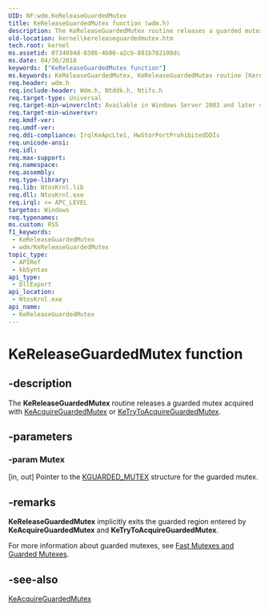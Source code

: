 ```yaml
---
UID: NF:wdm.KeReleaseGuardedMutex
title: KeReleaseGuardedMutex function (wdm.h)
description: The KeReleaseGuardedMutex routine releases a guarded mutex acquired with KeAcquireGuardedMutex or KeTryToAcquireGuardedMutex.
old-location: kernel\kereleaseguardedmutex.htm
tech.root: kernel
ms.assetid: 0734094d-0386-4b00-a2cb-881b782108dc
ms.date: 04/30/2018
keywords: ["KeReleaseGuardedMutex function"]
ms.keywords: KeReleaseGuardedMutex, KeReleaseGuardedMutex routine [Kernel-Mode Driver Architecture], k105_a338f1ba-027d-4637-a50f-776d60bd7da0.xml, kernel.kereleaseguardedmutex, wdm/KeReleaseGuardedMutex
req.header: wdm.h
req.include-header: Wdm.h, Ntddk.h, Ntifs.h
req.target-type: Universal
req.target-min-winverclnt: Available in Windows Server 2003 and later versions of Windows.
req.target-min-winversvr: 
req.kmdf-ver: 
req.umdf-ver: 
req.ddi-compliance: IrqlKeApcLte1, HwStorPortProhibitedDDIs
req.unicode-ansi: 
req.idl: 
req.max-support: 
req.namespace: 
req.assembly: 
req.type-library: 
req.lib: NtosKrnl.lib
req.dll: NtosKrnl.exe
req.irql: <= APC_LEVEL
targetos: Windows
req.typenames: 
ms.custom: RS5
f1_keywords:
 - KeReleaseGuardedMutex
 - wdm/KeReleaseGuardedMutex
topic_type:
 - APIRef
 - kbSyntax
api_type:
 - DllExport
api_location:
 - NtosKrnl.exe
api_name:
 - KeReleaseGuardedMutex
---
```


# KeReleaseGuardedMutex function


## -description

The <b>KeReleaseGuardedMutex</b> routine releases a guarded mutex acquired with <a href="/previous-versions/windows/hardware/drivers/ff551892(v=vs.85)">KeAcquireGuardedMutex</a> or <a href="/previous-versions/ff553307(v=vs.85)">KeTryToAcquireGuardedMutex</a>.

## -parameters

### -param Mutex 

[in, out]
Pointer to the <a href="/windows-hardware/drivers/kernel/eprocess">KGUARDED_MUTEX</a> structure for the guarded mutex.

## -remarks

<b>KeReleaseGuardedMutex</b> implicitly exits the guarded region entered by <b>KeAcquireGuardedMutex</b> and <b>KeTryToAcquireGuardedMutex</b>.

For more information about guarded mutexes, see <a href="/windows-hardware/drivers/kernel/fast-mutexes-and-guarded-mutexes">Fast Mutexes and Guarded Mutexes</a>.

## -see-also

<a href="/previous-versions/windows/hardware/drivers/ff551892(v=vs.85)">KeAcquireGuardedMutex</a>
